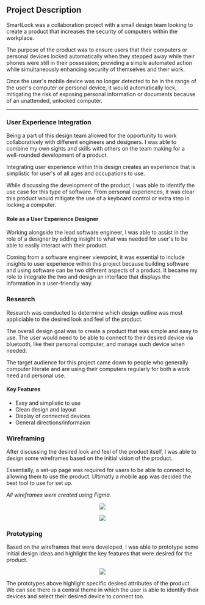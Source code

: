 ## Project Description

SmartLock was a collaboration project with a small design team looking to create a product that increases the security of computers within the workplace.

The purpose of the product was to ensure users that their computers or personal devices locked automatically when they stepped away while their phones were still in their possession; providing a simple automated action while simultaneously enhancing security of themselves and their work.

Once the user's mobile device was no longer detected to be in the range of the user's computer or personal device, it would automatically lock, mitigating the risk of exposing personal information or documents because of an unattended, unlocked computer.

------

### User Experience Integration

Being a part of this design team allowed for the opportunity to work collaboratively with different engineers and designers. I was able to combine my own sights and skills with others on the team making for a well-rounded development of a product.

Integrating user experience within this design creates an experience that is simplistic for user's of all ages and occupations to use.

While discussing the development of the product, I was able to identify the use case for this type of software. From personal experiences, it was clear this product would mitigate the use of a keyboard control or extra step in locking a computer.

#### Role as a User Experience Designer

Working alongside the lead software engineer, I was able to assist in the role of a designer by adding insight to what was needed for user's to be able to easily interact with their product.

Coming from a software engineer viewpoint, it was essential to include insights to user experience within this project because building software and using software can be two different aspects of a product. It became my role to integrate the two and design an interface that displays the information in a user-friendly way.

### Research

Research was conducted to determine which design outline was most appliciable to the desired look and feel of the product. 

The overall design goal was to create a product that was simple and easy to use. The user would need to be able to connect to their desired device via bluetooth, like their personal computer, and manage such device when needed. 

The target audience for this project came down to people who generally computer literate and are using their computers regularly for both a work need and personal use. 

#### Key Features

* Easy and simplistic to use
* Clean design and layout
* Display of connected devices
* General directions/informaion

### Wireframing

After discussing the desired look and feel of the product itself, I was able to design some wireframes based on the initial vision of the product.

Essentially, a set-up page was required for users to be able to connect to, allowing them to use the product. Ultimatly a mobile app was decided the best tool to use for set up. 

*All wireframes were created using Figma.*

<p align="center">
  <img src="https://user-images.githubusercontent.com/33335020/152033427-fbe5f7da-8d8c-420f-9f0b-6ad71b8726bc.png">
  </p>
  
  
<p align="center">
  <img src="https://user-images.githubusercontent.com/33335020/152033730-755016c9-1e55-402b-93fe-8d2d19329729.png">
  </p>

### Prototyping

Based on the wireframes that were developed, I was able to prototype some initial design ideas and highlight the key features that were desired for the product. 

<p align="center">
  <img src="https://user-images.githubusercontent.com/33335020/152080345-153e1032-6c2d-402a-8819-1ef138ac919b.png">
  </p>

The prototypes above highlight specific desired attributes of the product. We can see there is a central theme in which the user is able to identify their devices and select their desired device to connect too. 

